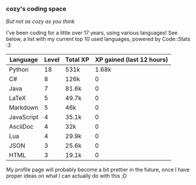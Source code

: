 ### cozy's coding space
*But not as cozy as you think*

I've been coding for a little over 17 years, using various languages! See below, a list with my current top 10 used languages, powered by Code::Stats :3
    
| Language | Level | Total XP | XP gained (last 12 hours) |
| --- | --- | --- | --- |
| Python | 18 | 531k | 1.68k |
| C# | 8 | 126k | 0 |
| Java | 7 | 81.6k | 0 |
| LaTeX | 5 | 49.7k | 0 |
| Markdown | 5 | 46k | 0 |
| JavaScript | 4 | 35.1k | 0 |
| AsciiDoc | 4 | 32k | 0 |
| Lua | 4 | 29.9k | 0 |
| JSON | 3 | 25.6k | 0 |
| HTML | 3 | 19.1k | 0 |
    
My profile page will probably become a bit prettier in the future, once I have proper ideas on what I can actually do with this ;D